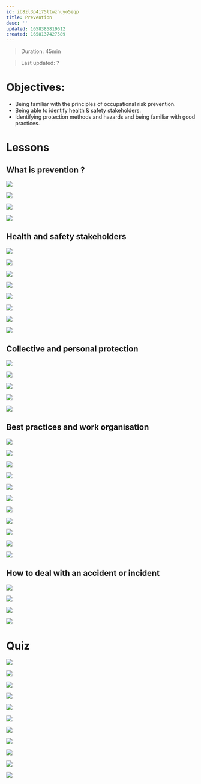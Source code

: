 ```yaml
---
id: ib8zl3p4i75ltwzhuyo5eqp
title: Prevention
desc: ''
updated: 1658385819612
created: 1658137427589
---
```


> Duration: 45min

> Last updated: ?

# Objectives:

- Being familiar with the principles of occupational risk prevention.
- Being able to identify health & safety stakeholders.
- Identifying protection methods and hazards and being familiar with good practices.

# Lessons

## What is prevention ?

![](/assets/images/trainings.prevention.Def.png)

![](/assets/images/trainings.prevention.PreventionApproach.png)

![](/assets/images/trainings.prevention.LegislativeFramework.png)

![](/assets/images/trainings.prevention.NinePrincipalesOfPrevention.png)

## Health and safety stakeholders

![](/assets/images/trainings.prevention.StructureNational.png)

![](/assets/images/trainings.prevention.StructureRegional.png)

![](/assets/images/trainings.prevention.StructureLocal.png)

![](/assets/images/trainings.prevention.SafetyOfficer.png)

![](/assets/images/trainings.prevention.OtherUnits.png)

![](/assets/images/trainings.prevention.StructureFit.png)

![](/assets/images/trainings.prevention.StructureFit2.png)

![](/assets/images/trainings.prevention.TextQuiz.png)

## Collective and personal protection

![](/assets/images/trainings.prevention.InforSymbols.png)

![](/assets/images/trainings.prevention.CPP.png)

![](/assets/images/trainings.prevention.Layout.png)

![](/assets/images/trainings.prevention.PersonalProtection.png)

![](/assets/images/trainings.prevention.Summary.png)

## Best practices and work organisation

![](/assets/images/trainings.prevention.BestPractices.png)

![](/assets/images/trainings.prevention.AnalysingWorkStationsBefore.png)

![](/assets/images/trainings.prevention.AnalysingWorkStationsDuring.png)

![](/assets/images/trainings.prevention.AnalysingWorkStationsAfter.png)

![](/assets/images/trainings.prevention.SpecialWorkCircumstances.png)

![](/assets/images/trainings.prevention.SpecialworkCircumstances2.png)

![](/assets/images/trainings.prevention.IncorporatingPreventionSteps.png)

![](/assets/images/trainings.prevention.IncoporatingPreventionStepsExample.png)

![](/assets/images/trainings.prevention.IncorporatingPreventionProtocols.png)

![](/assets/images/trainings.prevention.HealthMonitoring.png)

![](/assets/images/trainings.prevention.BestPracticesSummary.png)

## How to deal with an accident or incident

![](/assets/images/trainings.prevention.AccidentActions.png)

![](/assets/images/trainings.prevention.SafetyRegister.png)

![](/assets/images/trainings.prevention.RightToWidthdrawLabour.png)

![](/assets/images/trainings.prevention.AccidentActionTextQuiz.png)

# Quiz <!--LOCAL_ONLY_LINE-->

![](/assets/images/trainings.prevention.Q1.png)

![](/assets/images/trainings.prevention.Q2.png)<!--LOCAL_ONLY_LINE-->

![](/assets/images/trainings.prevention.Q3.png)<!--LOCAL_ONLY_LINE-->

![](/assets/images/trainings.prevention.Q4.png)<!--LOCAL_ONLY_LINE-->

![](/assets/images/trainings.prevention.Q5.png)<!--LOCAL_ONLY_LINE-->

![](/assets/images/trainings.prevention.Q6.png)<!--LOCAL_ONLY_LINE-->

![](/assets/images/trainings.prevention.Q7.png)<!--LOCAL_ONLY_LINE-->

![](/assets/images/trainings.prevention.Q8.png)<!--LOCAL_ONLY_LINE-->

![](/assets/images/trainings.prevention.Q9.png)<!--LOCAL_ONLY_LINE-->

![](/assets/images/trainings.prevention.Q10.png)<!--LOCAL_ONLY_LINE-->

![](/assets/images/trainings.prevention.QuizResults.png)<!--LOCAL_ONLY_LINE-->